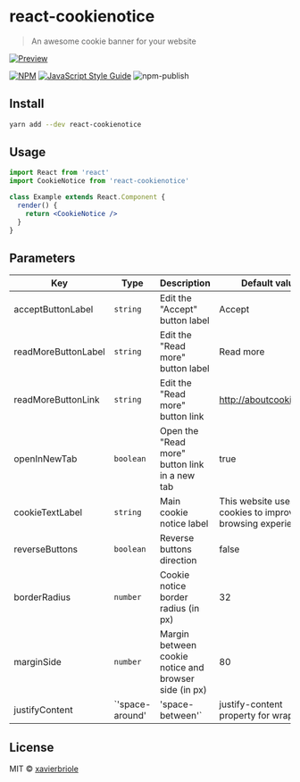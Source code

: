 # react-cookienotice

> An awesome cookie banner for your website

[![Preview](https://i.imgur.com/3weiUBB.png)](https://xavierbriole.github.io/react-cookienotice)

[![NPM](https://img.shields.io/npm/v/react-cookienotice.svg)](https://www.npmjs.com/package/react-cookienotice) [![JavaScript Style Guide](https://img.shields.io/badge/code_style-standard-brightgreen.svg)](https://standardjs.com) ![npm-publish](https://github.com/xavierbriole/react-cookienotice/workflows/npm-publish/badge.svg)

## Install

```bash
yarn add --dev react-cookienotice
```

## Usage

```jsx
import React from 'react'
import CookieNotice from 'react-cookienotice'

class Example extends React.Component {
  render() {
    return <CookieNotice />
  }
}
```

## Parameters

| Key                 | Type                               | Description                                           | Default value                                                  |
| ------------------- | ---------------------------------- | ----------------------------------------------------- | -------------------------------------------------------------- |
| acceptButtonLabel   | `string`                           | Edit the "Accept" button label                        | Accept                                                         |
| readMoreButtonLabel | `string`                           | Edit the "Read more" button label                     | Read more                                                      |
| readMoreButtonLink  | `string`                           | Edit the "Read more" button link                      | <http://aboutcookies.org/>                                     |
| openInNewTab        | `boolean`                          | Open the "Read more" button link in a new tab         | true                                                           |
| cookieTextLabel     | `string`                           | Main cookie notice label                              | This website uses cookies to improve your browsing experience. |
| reverseButtons      | `boolean`                          | Reverse buttons direction                             | false                                                          |
| borderRadius        | `number`                           | Cookie notice border radius (in px)                   | 32                                                             |
| marginSide          | `number`                           | Margin between cookie notice and browser side (in px) | 80                                                             |
| justifyContent      | `'space-around' | 'space-between'` | justify-content property for wrapper                  | space-between                                                  |

## License

MIT © [xavierbriole](https://github.com/xavierbriole)
